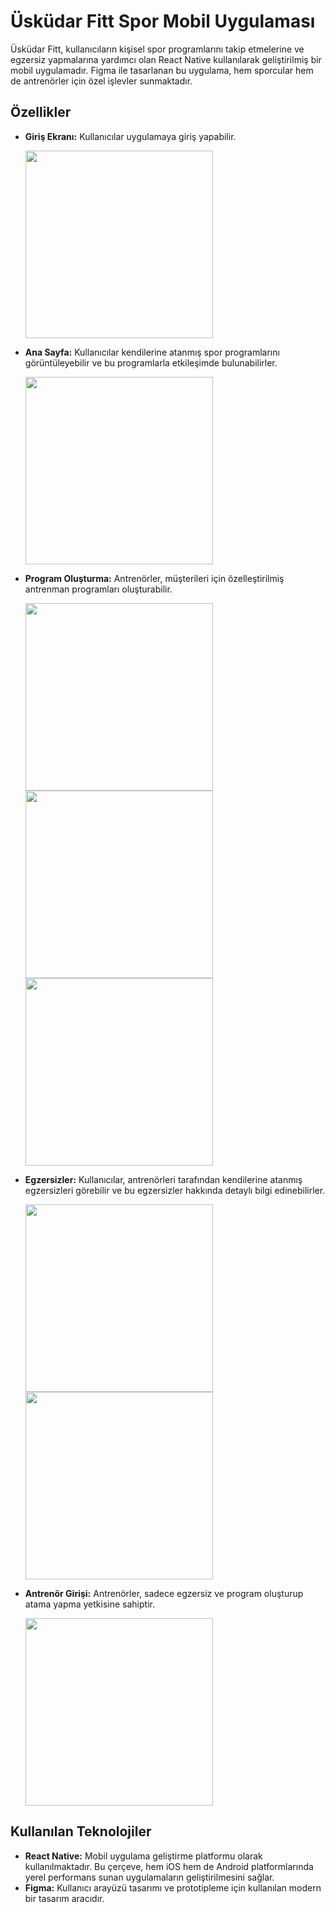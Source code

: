 # Üsküdar Fitt Spor Mobil Uygulaması

Üsküdar Fitt, kullanıcıların kişisel spor programlarını takip etmelerine ve egzersiz yapmalarına yardımcı olan React Native kullanılarak geliştirilmiş bir mobil uygulamadır. Figma ile tasarlanan bu uygulama, hem sporcular hem de antrenörler için özel işlevler sunmaktadır.

## Özellikler
- **Giriş Ekranı:**  Kullanıcılar uygulamaya giriş yapabilir.
  
  <img src="https://github.com/beyzaokutucu/Fitness/blob/main/login.jpeg" width="300"/>

- **Ana Sayfa:** Kullanıcılar kendilerine atanmış spor programlarını görüntüleyebilir ve bu programlarla etkileşimde bulunabilirler.
  
   <img src="https://github.com/beyzaokutucu/Fitness/blob/main/home.jpeg" width="300"/>

- **Program Oluşturma:** Antrenörler, müşterileri için özelleştirilmiş antrenman programları oluşturabilir.
  
  <img src="https://github.com/beyzaokutucu/Fitness/blob/main/programs.jpeg" width="300"/>
  <img src="https://github.com/beyzaokutucu/Fitness/blob/main/program.jpeg" width="300"/>
  <img src="  <img src="https://github.com/beyzaokutucu/Fitness/blob/main/program.jpeg" width="300"/>

- **Egzersizler:** Kullanıcılar, antrenörleri tarafından kendilerine atanmış egzersizleri görebilir ve bu egzersizler hakkında detaylı bilgi edinebilirler.
  
  <img src="https://github.com/beyzaokutucu/Fitness/blob/main/exercises.jpeg" width="300"/>
  <img src="https://github.com/beyzaokutucu/Fitness/blob/main/createexercises.jpeg" width="300"/>

- **Antrenör Girişi:** Antrenörler, sadece egzersiz ve program oluşturup atama yapma yetkisine sahiptir.
  
  <img src="https://github.com/beyzaokutucu/Fitness/blob/main/assignprogram.jpeg" width="300"/>


## Kullanılan Teknolojiler

- **React Native:** Mobil uygulama geliştirme platformu olarak kullanılmaktadır. Bu çerçeve, hem iOS hem de Android platformlarında yerel performans sunan uygulamaların geliştirilmesini sağlar.
- **Figma:** Kullanıcı arayüzü tasarımı ve prototipleme için kullanılan modern bir tasarım aracıdır.
